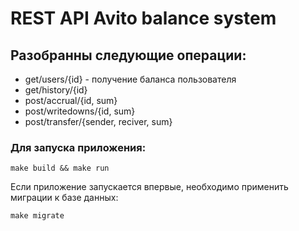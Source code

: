 # REST API Avito balance system

## Разобранны следующие операции:
- get/users/{id} - получение баланса пользователя
- get/history/{id}
- post/accrual/{id, sum}
- post/writedowns/{id, sum}
- post/transfer/{sender, reciver, sum} 

### Для запуска приложения:

```
make build && make run
```

Если приложение запускается впервые, необходимо применить миграции к базе данных:

```
make migrate
```